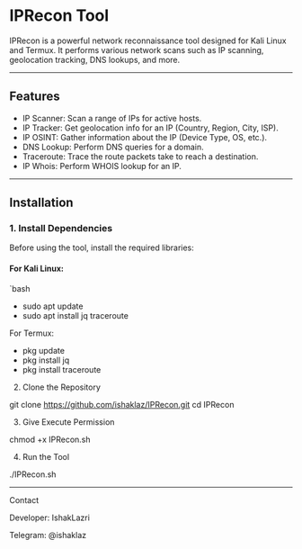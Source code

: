 # IPRecon Tool

IPRecon is a powerful network reconnaissance tool designed for Kali Linux and Termux. It performs various network scans such as IP scanning, geolocation tracking, DNS lookups, and more.

---

## Features
- IP Scanner: Scan a range of IPs for active hosts.
- IP Tracker: Get geolocation info for an IP (Country, Region, City, ISP).
- IP OSINT: Gather information about the IP (Device Type, OS, etc.).
- DNS Lookup: Perform DNS queries for a domain.
- Traceroute: Trace the route packets take to reach a destination.
- IP Whois: Perform WHOIS lookup for an IP.

---

## Installation

### 1. Install Dependencies
Before using the tool, install the required libraries:

#### For Kali Linux:
`bash
+ sudo apt update
+ sudo apt install jq traceroute

For Termux:

+ pkg update
+ pkg install jq
+ pkg install traceroute

2. Clone the Repository

git clone https://github.com/ishaklaz/IPRecon.git
cd IPRecon

3. Give Execute Permission

chmod +x IPRecon.sh

4. Run the Tool

./IPRecon.sh


---

Contact

Developer: IshakLazri

Telegram: @ishaklaz
